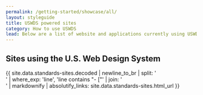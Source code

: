 ```yaml
---
permalink: /getting-started/showcase/all/
layout: styleguide
title: USWDS powered sites
category: How to use USWDS
lead: Below are a list of website and applications currently using USWDS. If your project is currently using USWDS and you do not see it on this list, please feel free to [submit a pull request](https://github.com/uswds/uswds/blob/develop/docs/WHO_IS_USING_USWDS.md) via GitHub or email the core team at [uswds@gsa.gov](mailto:uswds@gsa.gov).
---
```

## Sites using the U.S. Web Design System
{{ site.data.standards-sites.decoded | newline_to_br | split: '<br />' | where_exp: 'line', 'line contains "- ["' | join: '<br />' | markdownify | absolutify_links: site.data.standards-sites.html_url }}
